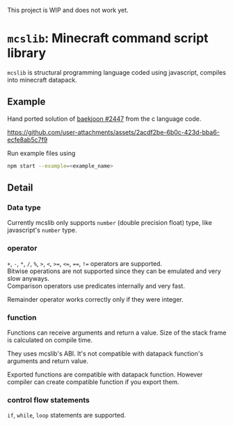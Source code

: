 This project is WIP and does not work yet.

# `mcslib`: Minecraft command script library
`mcslib` is structural programming language coded using javascript, compiles into minecraft datapack.

## Example
Hand ported solution of [baekjoon #2447](https://www.acmicpc.net/problem/2447) from the c language code.

https://github.com/user-attachments/assets/2acdf2be-6b0c-423d-bba6-ecfe8ab5c7f9

Run example files using
```bash
npm start --example=<example_name>
```

## Detail
### Data type
Currently mcslib only supports `number` (double precision float) type, like javascript's `number` type.

### operator
`+`, `-`, `*`, `/`, `%`, `>`, `<`, `>=`, `<=`, `==`, `!=` operators are supported.  
Bitwise operations are not supported since they can be emulated and very slow anyways.  
Comparison operators use predicates internally and very fast.

Remainder operator works correctly only if they were integer.

### function
Functions can receive arguments and return a value.
Size of the stack frame is calculated on compile time.

They uses mcslib's ABI. It's not compatible with datapack function's arguments and return value.

Exported functions are compatible with datapack function.
However compiler can create compatible function if you export them.

### control flow statements
`if`, `while`, `loop` statements are supported.
